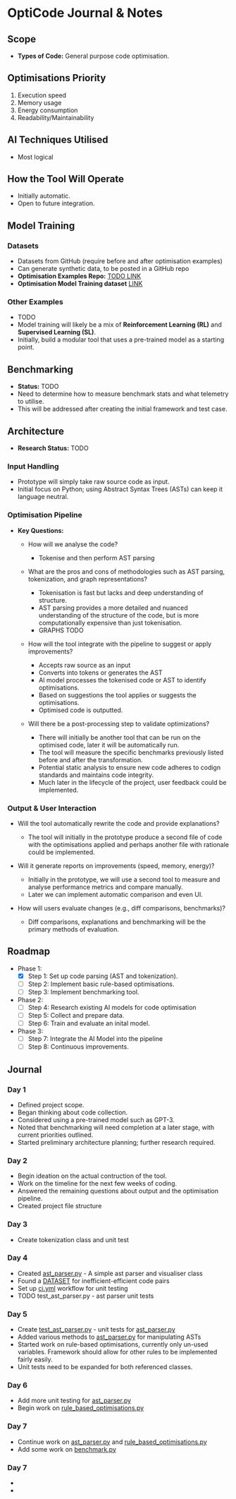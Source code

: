 # OptiCode Journal & Notes

## Scope

- **Types of Code:** General purpose code optimisation.

## Optimisations Priority

1. Execution speed
2. Memory usage
3. Energy consumption
4. Readability/Maintainability

## AI Techniques Utilised

- Most logical

## How the Tool Will Operate

- Initially automatic.
- Open to future integration.

## Model Training

### Datasets

- Datasets from GitHub (require before and after optimisation examples)
- Can generate synthetic data, to be posted in a GitHub repo
- **Optimisation Examples Repo:** [TODO LINK](#)
- **Optimisation Model Training dataset** [LINK](https://github.com/CodeGeneration2/Efficient-Code-Generation-with-GEC)

### Other Examples

- TODO
- Model training will likely be a mix of **Reinforcement Learning (RL)** and **Supervised Learning (SL)**.
- Initially, build a modular tool that uses a pre-trained model as a starting point.

## Benchmarking

- **Status:** TODO
- Need to determine how to measure benchmark stats and what telemetry to utilise.
- This will be addressed after creating the initial framework and test case.

## Architecture

- **Research Status:** TODO

### Input Handling

- Prototype will simply take raw source code as input.
- Initial focus on Python; using Abstract Syntax Trees (ASTs) can keep it language neutral.

### Optimisation Pipeline

- **Key Questions:**

  - How will we analyse the code?

    - Tokenise and then perform AST parsing

  - What are the pros and cons of methodologies such as AST parsing, tokenization, and graph representations?

    - Tokenisation is fast but lacks and deep understanding of structure.
    - AST parsing provides a more detailed and nuanced understanding of the structure of the code, but is more computationally expensive than just tokenisation.
    - GRAPHS TODO

  - How will the tool integrate with the pipeline to suggest or apply improvements?

    - Accepts raw source as an input
    - Converts into tokens or generates the AST
    - AI model processes the tokenised code or AST to identify optimisations.
    - Based on suggestions the tool applies or suggests the optimisations.
    - Optimised code is outputted.

  - Will there be a post-processing step to validate optimizations?

    - There will initially be another tool that can be run on the optimised code, later it will be automatically run.
    - The tool will measure the specific benchmarks previously listed before and after the transformation.
    - Potential static analysis to ensure new code adheres to codign standards and maintains code integrity.
    - Much later in the lifecycle of the project, user feedback could be implemented.

### Output & User Interaction

- Will the tool automatically rewrite the code and provide explanations?

  - The tool will initially in the prototype produce a second file of code with the optimisations applied and perhaps another file with rationale could be implemented.

- Will it generate reports on improvements (speed, memory, energy)?

  - Initially in the prototype, we will use a second tool to measure and analyse performance metrics and compare manually.
  - Later we can implement automatic comparison and even UI.

- How will users evaluate changes (e.g., diff comparisons, benchmarks)?

  - Diff comparisons, explanations and benchmarking will be the primary methods of evaluation.

## Roadmap

- Phase 1:
  - [x] Step 1: Set up code parsing (AST and tokenization).
  - [ ] Step 2: Implement basic rule-based optimisations.
  - [ ] Step 3: Implement benchmarking tool.
- Phase 2:
  - [ ] Step 4: Research existing AI models for code optimisation
  - [ ] Step 5: Collect and prepare data.
  - [ ] Step 6: Train and evaluate an inital model.
- Phase 3:
  - [ ] Step 7: Integrate the AI Model into the pipeline
  - [ ] Step 8: Continuous improvements.

## Journal

### Day 1

- Defined project scope.
- Began thinking about code collection.
- Considered using a pre-trained model such as GPT-3.
- Noted that benchmarking will need completion at a later stage, with current priorities outlined.
- Started preliminary architecture planning; further research required.

### Day 2

- Begin ideation on the actual contruction of the tool.
- Work on the timeline for the next few weeks of coding.
- Answered the remaining questions about output and the optimisation pipeline.
- Created project file structure

### Day 3

- Create tokenization class and unit test

### Day 4

- Created [ast_parser.py](../engine/ast_parser.py) - A simple ast parser and visualiser class
- Found a [DATASET](https://github.com/CodeGeneration2/Efficient-Code-Generation-with-GEC) for inefficient-efficient code pairs
- Set up [ci.yml](../.github/workflows/ci.yml) workflow for unit testing
- TODO test_ast_parser.py - ast parser unit tests

### Day 5

- Create [test_ast_parser.py](../tests/test_engine/test_ast_parser.py) - unit tests for [ast_parser.py](../engine/ast_parser.py)
- Added various methods to [ast_parser.py](../engine/ast_parser.py) for manipulating ASTs
- Started work on rule-based optimisations, currently only un-used variables. Framework should allow for other rules to be implemented fairly easily.
- Unit tests need to be expanded for both referenced classes.

### Day 6

- Add more unit testing for [ast_parser.py](../engine/ast_parser.py)
- Begin work on [rule_based_optimisations.py](../engine/rule_based_optimisations.py)

### Day 7

- Continue work on [ast_parser.py](../engine/ast_parser.py) and [rule_based_optimisations.py](../engine/rule_based_optimisations.py)
- Add some work on [benchmark.py](../benchmarking/benchmark.py)

### Day 7

-
-
